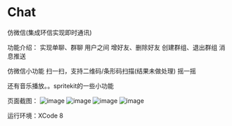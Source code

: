 # Chat
仿微信(集成环信实现即时通讯)

功能介绍：
实现单聊、群聊
用户之间 增好友、删除好友
创建群组、退出群组
消息推送

仿微信小功能
扫一扫，支持二维码/条形码扫描(结果未做处理)
摇一摇

还有音乐播放。。spritekit的一些小功能

页面截图：
 ![image](https://github.com/weiweilong/Chat/raw/master/Chat/1.png)
 ![image](https://github.com/weiweilong/Chat/raw/master/Chat/2.png)
 ![image](https://github.com/weiweilong/Chat/raw/master/Chat/3.png)
 ![image](https://github.com/weiweilong/Chat/raw/master/Chat/4.png)

运行环境：XCode 8
